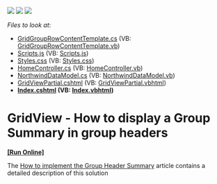 <!-- default badges list -->
![](https://img.shields.io/endpoint?url=https://codecentral.devexpress.com/api/v1/VersionRange/128549908/16.1.7%2B)
[![](https://img.shields.io/badge/Open_in_DevExpress_Support_Center-FF7200?style=flat-square&logo=DevExpress&logoColor=white)](https://supportcenter.devexpress.com/ticket/details/T446118)
[![](https://img.shields.io/badge/📖_How_to_use_DevExpress_Examples-e9f6fc?style=flat-square)](https://docs.devexpress.com/GeneralInformation/403183)
<!-- default badges end -->
<!-- default file list -->
*Files to look at*:

* [GridGroupRowContentTemplate.cs](./CS/Sample/Controllers/GridGroupRowContentTemplate.cs) (VB: [GridGroupRowContentTemplate.vb](./VB/Sample_VB/Controllers/GridGroupRowContentTemplate.vb))
* [Scripts.js](./CS/Sample/Content/Scripts.js) (VB: [Scripts.js](./VB/Sample_VB/Content/Scripts.js))
* [Styles.css](./CS/Sample/Content/Styles.css) (VB: [Styles.css](./VB/Sample_VB/Content/Styles.css))
* [HomeController.cs](./CS/Sample/Controllers/HomeController.cs) (VB: [HomeController.vb](./VB/Sample_VB/Controllers/HomeController.vb))
* [NorthwindDataModel.cs](./CS/Sample/Models/NorthwindDataModel.cs) (VB: [NorthwindDataModel.vb](./VB/Sample_VB/Models/NorthwindDataModel.vb))
* [GridViewPartial.cshtml](./CS/Sample/Views/Home/GridViewPartial.cshtml) (VB: [GridViewPartial.vbhtml](./VB/Sample_VB/Views/Home/GridViewPartial.vbhtml))
* **[Index.cshtml](./CS/Sample/Views/Home/Index.cshtml) (VB: [Index.vbhtml](./VB/Sample_VB/Views/Home/Index.vbhtml))**
<!-- default file list end -->
# GridView - How to display a Group Summary in group headers
<!-- run online -->
**[[Run Online]](https://codecentral.devexpress.com/128549908/)**
<!-- run online end -->


The <a href="https://www.devexpress.com/Support/Center/p/T198388">How to implement the Group Header Summary</a> article contains a detailed description of this solution

<br/>


